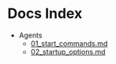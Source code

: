 # Docs Index

- Agents
  - [01_start_commands.md](agents/01_start_commands.md)
  - [02_startup_options.md](agents/02_startup_options.md)
